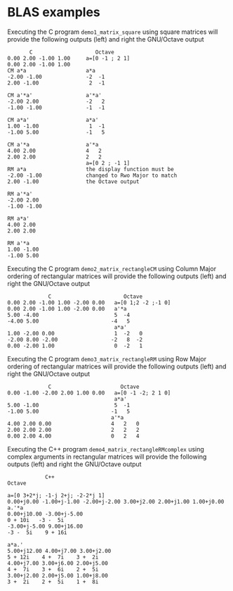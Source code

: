 # BLAS examples

Executing the C program ``demo1_matrix_square`` using square matrices will provide the following outputs (left) and right the GNU/Octave output
```
       C                    Octave
0.00 2.00 -1.00 1.00     a=[0 -1 ; 2 1]
0.00 2.00 -1.00 1.00 
CM a*a                   a*a
-2.00 -1.00              -2  -1
2.00 -1.00                2  -1

CM a'*a'                 a'*a'
-2.00 2.00               -2   2
-1.00 -1.00              -1  -1

CM a*a'                  a*a'
1.00 -1.00                1  -1
-1.00 5.00               -1   5

CM a'*a                  a'*a
4.00 2.00                4   2
2.00 2.00                2   2
                         a=[0 2 ; -1 1]
RM a*a                   the display function must be
-2.00 -1.00              changed to Rwo Major to match
2.00 -1.00               the Octave output

RM a'*a'
-2.00 2.00 
-1.00 -1.00 

RM a*a'
4.00 2.00 
2.00 2.00 

RM a'*a
1.00 -1.00 
-1.00 5.00 
```

Executing the C program ``demo2_matrix_rectangleCM`` using Column Major ordering of rectangular matrices will provide the following outputs (left) and right the GNU/Octave output
```
             C                       Octave
0.00 2.00 -1.00 1.00 -2.00 0.00   a=[0 1;2 -2 ;-1 0]
0.00 2.00 -1.00 1.00 -2.00 0.00   a'*a
5.00 -4.00                        5  -4
-4.00 5.00                       -4   5
                                  a*a'
1.00 -2.00 0.00                   1  -2   0
-2.00 8.00 -2.00                 -2   8  -2
0.00 -2.00 1.00                   0  -2   1
```

Executing the C program ``demo3_matrix_rectangleRM`` using Row Major ordering of rectangular matrices will provide the following outputs (left) and right the GNU/Octave output
```
             C                      Octave
0.00 -1.00 -2.00 2.00 1.00 0.00   a=[0 -1 -2; 2 1 0]
                                  a*a'
5.00 -1.00                        5  -1
-1.00 5.00                       -1   5
                                 a'*a
4.00 2.00 0.00                   4   2   0
2.00 2.00 2.00                   2   2   2
0.00 2.00 4.00                   0   2   4
```

Executing the C++ program ``demo4_matrix_rectangleRMcomplex`` using complex arguments in rectangular matrices will provide the following outputs (left) and right the GNU/Octave output
```
            C++                                                          Octave
                                                                        a=[0 3+2*j; -1-j 2+j; -2-2*j 1]
0.00+j0.00 -1.00+j-1.00 -2.00+j-2.00 3.00+j2.00 2.00+j1.00 1.00+j0.00   a.'*a
0.00+j10.00 -3.00+j-5.00                                                0 + 10i   -3 -  5i
-3.00+j-5.00 9.00+j16.00                                               -3 -  5i    9 + 16i
                                                                       a*a.'
5.00+j12.00 4.00+j7.00 3.00+j2.00                                       5 + 12i    4 +  7i    3 +  2i
4.00+j7.00 3.00+j6.00 2.00+j5.00                                        4 +  7i    3 +  6i    2 +  5i
3.00+j2.00 2.00+j5.00 1.00+j8.00                                        3 +  2i    2 +  5i    1 +  8i
```
